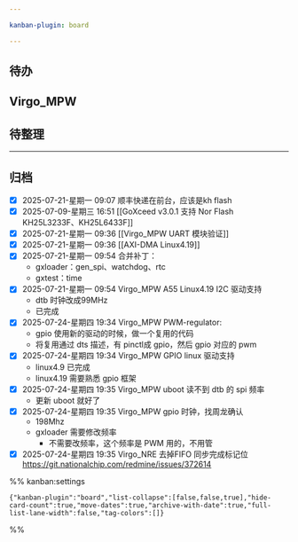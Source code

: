```yaml
---

kanban-plugin: board

---
```


## 待办



## Virgo_MPW




## 待整理


***

## 归档

- [x] 2025-07-21-星期一 09:07 顺丰快递在前台，应该是kh flash
- [x] 2025-07-09-星期三 16:51 [[GoXceed v3.0.1 支持 Nor Flash KH25L3233F、KH25L6433F]]
- [x] 2025-07-21-星期一 09:36 [[Virgo_MPW UART 模块验证]]
- [x] 2025-07-21-星期一 09:36 [[AXI-DMA Linux4.19]]
- [x] 2025-07-21-星期一 09:54 合并补丁：
	- gxloader：gen_spi、watchdog、rtc
	- gxtest：time
- [x] 2025-07-21-星期一 09:54 Virgo_MPW A55 Linux4.19 I2C 驱动支持
	- dtb 时钟改成99MHz
	- 已完成
- [x] 2025-07-24-星期四 19:34 Virgo_MPW PWM-regulator:
	- gpio 使用新的驱动的时候，做一个复用的代码
	- 将复用通过 dts 描述，有 pinctl成 gpio，然后 gpio 对应的 pwm
- [x] 2025-07-24-星期四 19:34 Virgo_MPW GPIO linux 驱动支持
	- linux4.9 已完成
	- linux4.19 需要熟悉 gpio 框架
- [x] 2025-07-24-星期四 19:35 Virgo_MPW uboot 读不到 dtb 的 spi 频率
	- 更新 uboot 就好了
- [x] 2025-07-24-星期四 19:35 Virgo_MPW gpio 时钟，找周龙确认
	- 198Mhz
	- gxloader 需要修改频率
		- 不需要改频率，这个频率是 PWM 用的，不用管
- [x] 2025-07-24-星期四 19:35 Virgo_NRE 去掉FIFO 同步完成标记位
	https://git.nationalchip.com/redmine/issues/372614

%% kanban:settings
```
{"kanban-plugin":"board","list-collapse":[false,false,true],"hide-card-count":true,"move-dates":true,"archive-with-date":true,"full-list-lane-width":false,"tag-colors":[]}
```
%%
